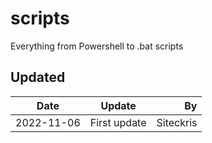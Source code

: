 # scripts
Everything from Powershell to .bat scripts


## Updated
| Date | Update | By |
| ----------- | :-----------: | -----------: |
| 2022-11-06 | First update | Siteckris |
